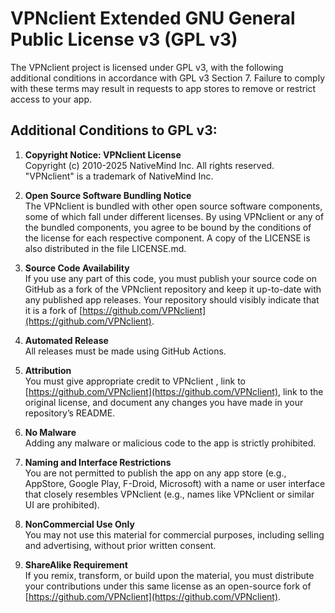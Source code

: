 # VPNсlient Extended GNU General Public License v3 (GPL v3)

The VPNсlient project is licensed under GPL v3, with the following additional conditions in accordance with GPL v3 Section 7. Failure to comply with these terms may result in requests to app stores to remove or restrict access to your app.

## Additional Conditions to GPL v3:

1. **Copyright Notice: VPNclient License**  
Copyright (c) 2010-2025 NativeMind Inc. All rights reserved.  
"VPNclient" is a trademark of NativeMind Inc.

2. **Open Source Software Bundling Notice**  
The VPNclient is bundled with other open source software components, some of which fall under different licenses. By using VPNclient or any of the bundled components, you agree to be bound by the conditions of the license for each respective component. A copy of the LICENSE is also distributed in the file LICENSE.md.

3. **Source Code Availability**  
If you use any part of this code, you must publish your source code on GitHub as a fork of the VPNclient repository and keep it up-to-date with any published app releases. Your repository should visibly indicate that it is a fork of [https://github.com/VPNclient](https://github.com/VPNclient).

4. **Automated Release**  
All releases must be made using GitHub Actions.

5. **Attribution**  
You must give appropriate credit to VPNclient , link to [https://github.com/VPNclient](https://github.com/VPNclient), link to the original license, and document any changes you have made in your repository’s README.

6. **No Malware**  
Adding any malware or malicious code to the app is strictly prohibited.

7. **Naming and Interface Restrictions**  
You are not permitted to publish the app on any app store (e.g., AppStore, Google Play, F-Droid, Microsoft) with a name or user interface that closely resembles VPNclient (e.g., names like VPNclient or similar UI are prohibited).

8. **NonCommercial Use Only**  
You may not use this material for commercial purposes, including selling and advertising, without prior written consent.

9. **ShareAlike Requirement**  
If you remix, transform, or build upon the material, you must distribute your contributions under this same license as an open-source fork of [https://github.com/VPNclient](https://github.com/VPNclient).

